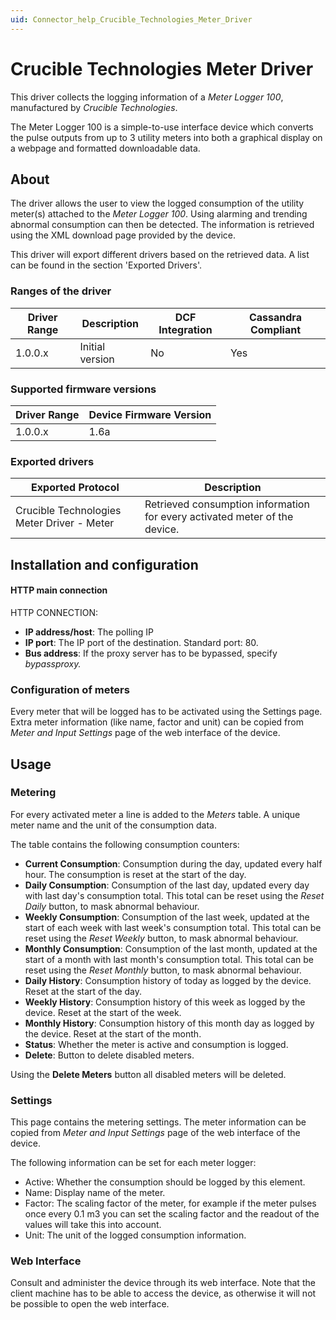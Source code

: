 ```yaml
---
uid: Connector_help_Crucible_Technologies_Meter_Driver
---
```


# Crucible Technologies Meter Driver

This driver collects the logging information of a *Meter Logger 100*, manufactured by *Crucible Technologies*.

The Meter Logger 100 is a simple-to-use interface device which converts the pulse outputs from up to 3 utility meters into both a graphical display on a webpage and formatted downloadable data.

## About

The driver allows the user to view the logged consumption of the utility meter(s) attached to the *Meter Logger 100*. Using alarming and trending abnormal consumption can then be detected. The information is retrieved using the XML download page provided by the device.

This driver will export different drivers based on the retrieved data. A list can be found in the section 'Exported Drivers'.

### Ranges of the driver

| **Driver Range** | **Description** | **DCF Integration** | **Cassandra Compliant** |
|------------------|-----------------|---------------------|-------------------------|
| 1.0.0.x          | Initial version | No                  | Yes                     |

### Supported firmware versions

| **Driver Range** | **Device Firmware Version** |
|------------------|-----------------------------|
| 1.0.0.x          | 1.6a                        |

### Exported drivers

| **Exported Protocol**                      | **Description**                                                            |
|--------------------------------------------|----------------------------------------------------------------------------|
| Crucible Technologies Meter Driver - Meter | Retrieved consumption information for every activated meter of the device. |

## Installation and configuration

#### HTTP main connection

HTTP CONNECTION:

- **IP address/host**: The polling IP
- **IP port**: The IP port of the destination. Standard port: 80.
- **Bus address**: If the proxy server has to be bypassed, specify *bypassproxy.*

### Configuration of meters

Every meter that will be logged has to be activated using the Settings page. Extra meter information (like name, factor and unit) can be copied from *Meter and Input Settings* page of the web interface of the device.

## Usage

### Metering

For every activated meter a line is added to the *Meters* table. A unique meter name and the unit of the consumption data.

The table contains the following consumption counters:

- **Current Consumption**: Consumption during the day, updated every half hour. The consumption is reset at the start of the day.
- **Daily Consumption**: Consumption of the last day, updated every day with last day's consumption total. This total can be reset using the *Reset Daily* button, to mask abnormal behaviour.
- **Weekly Consumption**: Consumption of the last week, updated at the start of each week with last week's consumption total. This total can be reset using the *Reset Weekly* button, to mask abnormal behaviour.
- **Monthly Consumption**: Consumption of the last month, updated at the start of a month with last month's consumption total. This total can be reset using the *Reset Monthly* button, to mask abnormal behaviour.
- **Daily History**: Consumption history of today as logged by the device. Reset at the start of the day.
- **Weekly History**: Consumption history of this week as logged by the device. Reset at the start of the week.
- **Monthly History**: Consumption history of this month day as logged by the device. Reset at the start of the month.
- **Status**: Whether the meter is active and consumption is logged.
- **Delete**: Button to delete disabled meters.

Using the **Delete Meters** button all disabled meters will be deleted.

### Settings

This page contains the metering settings. The meter information can be copied from *Meter and Input Settings* page of the web interface of the device.

The following information can be set for each meter logger:

- Active: Whether the consumption should be logged by this element.
- Name: Display name of the meter.
- Factor: The scaling factor of the meter, for example if the meter pulses once every 0.1 m3 you can set the scaling factor and the readout of the values will take this into account.
- Unit: The unit of the logged consumption information.

### Web Interface

Consult and administer the device through its web interface. Note that the client machine has to be able to access the device, as otherwise it will not be possible to open the web interface.
